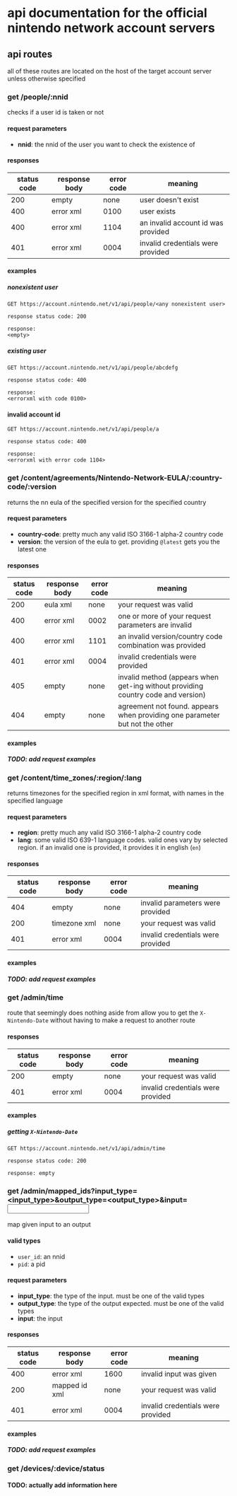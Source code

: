 # api documentation for the **official** nintendo network account servers

## api routes

all of these routes are located on the host of the target account server unless otherwise specified

### **get** /people/:nnid

checks if a user id is taken or not

#### request parameters

- **nnid**: the nnid of the user you want to check the existence of

#### responses

 status code | response body | error code | meaning
-------------|---------------|------------|------------------------------------
 200         | empty         | none       | user doesn't exist
 400         | error xml     | 0100       | user exists
 400         | error xml     | 1104       | an invalid account id was provided
 401         | error xml     | 0004       | invalid credentials were provided

#### examples

##### nonexistent user

```
GET https://account.nintendo.net/v1/api/people/<any nonexistent user>

response status code: 200

response:
<empty>
```

##### existing user

```
GET https://account.nintendo.net/v1/api/people/abcdefg

response status code: 400

response:
<errorxml with code 0100>
```

#### invalid account id

```
GET https://account.nintendo.net/v1/api/people/a

response status code: 400

response:
<errorxml with error code 1104>
```

### **get** /content/agreements/Nintendo-Network-EULA/:country-code/:version

returns the nn eula of the specified version for the specified country

#### request parameters

- **country-code**: pretty much any valid ISO 3166-1 alpha-2 country code
- **version**: the version of the eula to get. providing `@latest` gets you the latest one

#### responses

 status code | response body | error code | meaning
-------------|---------------|------------|----------------------------------------------------------------------------------
 200         | eula xml      | none       | your request was valid
 400         | error xml     | 0002       | one or more of your request parameters are invalid
 400         | error xml     | 1101       | an invalid version/country code combination was provided
 401         | error xml     | 0004       | invalid credentials were provided
 405         | empty         | none       | invalid method (appears when get-ing without providing country code and version)
 404         | empty         | none       | agreement not found. appears when providing one parameter but not the other

#### examples

##### TODO: add request examples

### **get** /content/time\_zones/:region/:lang

returns timezones for the specified region in xml format, with names in the specified
language

#### request parameters

- **region**: pretty much any valid ISO 3166-1 alpha-2 country code
- **lang**: some valid ISO 639-1 language codes. valid ones vary by selected region. if an invalid one is provided, it provides it in english (`en`)

#### responses

 status code | response body | error code | meaning
-------------|---------------|------------|-----------------------------------
 404         | empty         | none       | invalid parameters were provided
 200         | timezone xml  | none       | your request was valid
 401         | error xml     | 0004       | invalid credentials were provided

#### examples

##### TODO: add request examples

### **get** /admin/time

route that seemingly does nothing aside from allow you to get the `X-Nintendo-Date`
without having to make a request to another route

#### responses

 status code | response body | error code | meaning
-------------|---------------|------------|-----------------------------------
 200         | empty         | none       | your request was valid
 401         | error xml     | 0004       | invalid credentials were provided

#### examples

##### getting `X-Nintendo-Date`

```
GET https://account.nintendo.net/v1/api/admin/time

response status code: 200

response: empty
```

### **get** /admin/mapped\_ids?input\_type=<input\_type>&output\_type=<output\_type>&input=<input>

map given input to an output

#### valid types

- `user_id`: an nnid
- `pid`: a pid

#### request parameters

- **input\_type**: the type of the input. must be one of the valid types
- **output\_type**: the type of the output expected. must be one of the valid types
- **input**: the input

#### responses

 status code | response body | error code | meaning
-------------|---------------|------------|-----------------------------------
 400         | error xml     | 1600       | invalid input was given
 200         | mapped id xml | none       | your request was valid
 401         | error xml     | 0004       | invalid credentials were provided

#### examples

##### TODO: add request examples

### **get** /devices/:device/status

#### TODO: actually add information here
